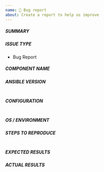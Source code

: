 ```yaml
---
name: 🐛 Bug report
about: Create a report to help us improve
---
```

<!--- Verify first that your issue is not already reported on GitHub -->
<!--- Also test if the latest release and devel branch are affected too -->
<!--- This form is processed by Ansibot (machine), complete *all* sections as described -->

##### SUMMARY
<!--- Explain the problem briefly below -->

##### ISSUE TYPE
- Bug Report

##### COMPONENT NAME
<!--- Write the short name of the module, plugin, task or feature below -->

##### ANSIBLE VERSION
<!--- Paste verbatim output from "ansible --version" between quotes -->
```paste below

```

##### CONFIGURATION
<!--- Paste verbatim output from "ansible-config dump --only-changed" between quotes -->
```paste below

```

##### OS / ENVIRONMENT
<!--- Provide all relevant information below, e.g. target OS versions, network device firmware, etc. -->

##### STEPS TO REPRODUCE
<!--- Describe exactly how to reproduce the problem, using a minimal test-case -->

<!--- Paste example playbooks or commands between quotes below -->
```yaml

```

<!--- HINT: You can paste gist.github.com links for larger files -->

##### EXPECTED RESULTS
<!--- Describe what you expected to happen when running the steps above -->


##### ACTUAL RESULTS
<!--- Describe what actually happened. If possible run with extra verbosity (-vvvv) -->

<!--- Paste verbatim command output between quotes -->
```paste below

```

